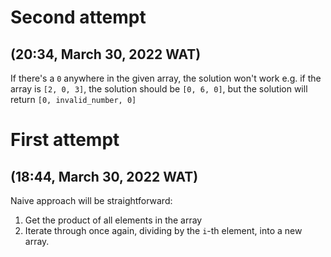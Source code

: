 # Second attempt
## (20:34, March 30, 2022 WAT)


If there's a `0` anywhere in the given array, the solution won't work
e.g. if the array is `[2, 0, 3]`, the solution should be `[0, 6, 0]`, but the solution will return `[0, invalid_number, 0]`



# First attempt
## (18:44, March 30, 2022 WAT)


Naive approach will be straightforward:
1. Get the product of all elements in the array
2. Iterate through once again, dividing by the `i`-th element, into a new array.